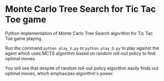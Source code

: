 # Monte Carlo Tree Search for Tic Tac Toe game

Python implementation of Monte Carlo Tree Search algorithm for Tic Tac Toe game playing.

Run the command ```python play_X.py``` or ```python play_O.py``` to play against the agent which uses MCTS algorithm based on random roll-out policy to find optimal moves.

You will see that despite of random roll-out policy algorithm easily finds out optimal moves, which emphasizes algorithm's power.


